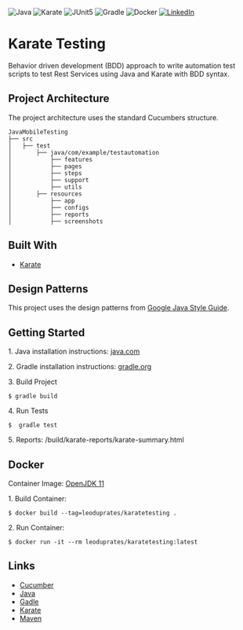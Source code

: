 ![Java](https://img.shields.io/badge/java-007396.svg?style=for-the-badge&logo=java&logoColor=white)
![Karate](https://img.shields.io/badge/Karate-302E31.svg?style=for-the-badge)
![JUnit5](https://img.shields.io/badge/JUnit5-%2325A162.svg?style=for-the-badge&logo=JUnit5&logoColor=white)
![Gradle](https://img.shields.io/badge/Gradle-0f303b.svg?style=for-the-badge&logo=Gradle&logoColor=white)
![Docker](https://img.shields.io/badge/docker-%230db7ed.svg?style=for-the-badge&logo=docker&logoColor=white)
<a href="https://linkedin.com/in/leonardo-duprates">
<img alt="LinkedIn" src="https://img.shields.io/badge/linkedin-%230077B5.svg?&style=for-the-badge&logo=linkedin&logoColor=white"/>
</a>

# Karate Testing

Behavior driven development (BDD) approach to write automation test scripts to test Rest Services using Java and Karate with BDD syntax.

## Project Architecture

The project architecture uses the standard Cucumbers structure.

```shell
JavaMobileTesting
├── src
│   ├── test
│       ├── java/com/example/testautomation
│           ├── features
│           ├── pages
│           ├── steps
│           ├── support
│           ├── utils
│       ├── resources
│           ├── app
│           ├── configs
│           ├── reports
│           ├── screenshots
```

## Built With

- [Karate](https://github.com/intuit/karate)

## Design Patterns

This project uses the design patterns from [Google Java Style Guide](https://google.github.io/styleguide/javaguide.html).

## Getting Started

1\. Java installation instructions: [java.com](https://java.com/en/download/help/download_options.html)

2\. Gradle installation instructions: [gradle.org](https://gradle.org/install/)

3\. Build Project

```shell
$ gradle build
```

4\. Run Tests

```shell
$  gradle test
```

5\. Reports: /build/karate-reports/karate-summary.html

## Docker

Container Image: [OpenJDK 11](https://hub.docker.com/_/openjdk)

1\. Build Container:

```shell
$ docker build --tag=leoduprates/karatetesting .
```

2\. Run Container:

```shell
$ docker run -it --rm leoduprates/karatetesting:latest
```

## Links

- [Cucumber](https://cucumber.io/docs/)
- [Java](https://java.com/)
- [Gadle](https://gradle.org/)
- [Karate](https://github.com/intuit/karate)
- [Maven](https://mvnrepository.com/)
